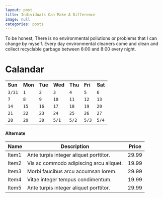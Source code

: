 ```yaml
---
layout: post
title: Individuals Can Make A Difference
image: null
categories: posts
---
```


To be honest, There is no environmental pollutions or problems that I can change by myself.
Every day environmental cleaners come and clean and collect recyclable garbage between 6:00 and 8:00 every night.

# Calandar

||||||||
|----------|----------|----------|----------|----------|----------|----------|
|**Sun**   |**Mon**   |**Tue**   |**Wed**   |**Thu**   |**Fri**   |**Sat**   |
|`3/31`    |`1`       |`2`       |`3`       |`4`       |`5`       |`6`       |
|`7`       |`8`       |`9`       |`10`      |`11`      |`12`      |`13`      |
|`14`      |`15`      |`16`      |`17`      |`18`      |`19`      |`20`      |
|`21`      |`22`      |`23`      |`24`      |`25`      |`26`      |`27`      |
|`28`      |`29`      |`30`      |`5/1`     |`5/2`     |`5/3`     |`5/4`     |

<h4>Alternate</h4>
<div class="table-wrapper">
	<table class="alt">
		<thead>
			<tr>
				<th>Name</th>
				<th>Description</th>
				<th>Price</th>
			</tr>
		</thead>
		<tbody>
			<tr>
				<td>Item1</td>
				<td>Ante turpis integer aliquet porttitor.</td>
				<td>29.99</td>
			</tr>
			<tr>
				<td>Item2</td>
				<td>Vis ac commodo adipiscing arcu aliquet.</td>
				<td>19.99</td>
			</tr>
			<tr>
				<td>Item3</td>
				<td> Morbi faucibus arcu accumsan lorem.</td>
				<td>29.99</td>
			</tr>
			<tr>
				<td>Item4</td>
				<td>Vitae integer tempus condimentum.</td>
				<td>19.99</td>
			</tr>
			<tr>
				<td>Item5</td>
				<td>Ante turpis integer aliquet porttitor.</td>
				<td>29.99</td>
			</tr>
		</tbody>
	</table>
</div>